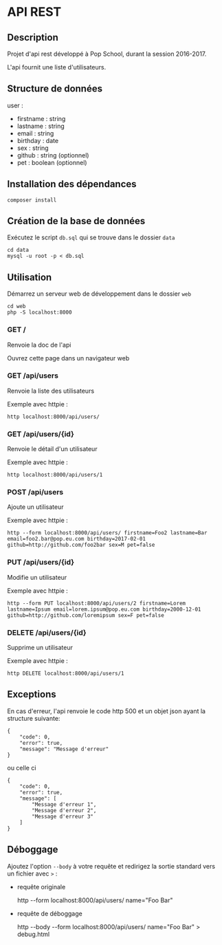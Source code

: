 # API REST

## Description

Projet d'api rest développé à Pop School, durant la session 2016-2017.

L'api fournit une liste d'utilisateurs.

## Structure de données

user :

- firstname : string
- lastname : string
- email : string
- birthday : date
- sex : string
- github : string (optionnel)
- pet : boolean (optionnel)

## Installation des dépendances

    composer install

## Création de la base de données

Exécutez le script `db.sql` qui se trouve dans le dossier `data`

    cd data
    mysql -u root -p < db.sql

## Utilisation

Démarrez un serveur web de développement dans le dossier `web`

	cd web
	php -S localhost:8000

### GET /

Renvoie la doc de l'api

Ouvrez cette page dans un navigateur web

### GET /api/users

Renvoie la liste des utilisateurs

Exemple avec httpie :

    http localhost:8000/api/users/

### GET /api/users/{id}

Renvoie le détail d'un utilisateur

Exemple avec httpie :

    http localhost:8000/api/users/1

### POST /api/users

Ajoute un utilisateur

Exemple avec httpie :

	http --form localhost:8000/api/users/ firstname=Foo2 lastname=Bar email=foo2.bar@pop.eu.com birthday=2017-02-01 github=http://github.com/foo2bar sex=M pet=false

### PUT /api/users/{id}

Modifie un utilisateur

Exemple avec httpie :

    http --form PUT localhost:8000/api/users/2 firstname=Lorem lastname=Ipsum email=lorem.ipsum@pop.eu.com birthday=2000-12-01 github=http://github.com/loremipsum sex=F pet=false

### DELETE /api/users/{id}

Supprime un utilisateur

Exemple avec httpie :

    http DELETE localhost:8000/api/users/1

## Exceptions

En cas d'erreur, l'api renvoie le code http 500 et un objet json ayant la structure suivante:

    {
        "code": 0,
        "error": true,
        "message": "Message d'erreur"
    }

ou celle ci

    {
        "code": 0,
        "error": true,
        "message": [
            "Message d'erreur 1",
            "Message d'erreur 2",
            "Message d'erreur 3"
        ]
    }

## Déboggage

Ajoutez l'option `--body` à votre requête et redirigez la sortie standard vers un fichier avec `>` :

- requête originale

    http --form localhost:8000/api/users/ name="Foo Bar"

- requête de déboggage

    http --body --form localhost:8000/api/users/ name="Foo Bar" > debug.html
